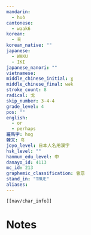 ```yaml
---
mandarin:
  - huò
cantonese:
  - waak6
korean:
  - 혹
korean_native: ""
japanese:
  - WAKU
  - IKI
japanese_nanori: ""
vietnamese:
middle_chinese_initial: ɣ
middle_chinese_final: wək
stroke_count: 8
radical: 戈
skip_number: 3-4-4
grade_level: 4
pos: ""
english:
  - or
  - perhaps
羅馬字: hog
韓文: 혹
joyo_level: 日本人名用漢字
hsk_level: ""
hanmun_edu_level: 中
danayo_id: 4113
mc_id: 213
graphemic_classification: 會意
stand_in: "TRUE"
aliases:
---
```

```meta-bind-embed
[[nav/char_info]]
```

# Notes
